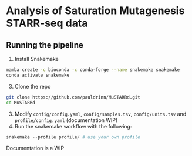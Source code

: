 Analysis of Saturation Mutagenesis STARR-seq data
===

## Running the pipeline
1. Install Snakemake
```sh
mamba create -c bioconda -c conda-forge --name snakemake snakemake
conda activate snakemake
```
3. Clone the repo
```sh
git clone https://github.com/pauldrinn/MuSTARRd.git
cd MuSTARRd
```
3. Modify `config/config.yaml`, `config/samples.tsv`, `config/units.tsv` and `profile/config.yaml` (documentation WIP)
4. Run the snakemake workflow with the following:
```py
snakemake --profile profile/ # use your own profile
```

Documentation is a WIP
